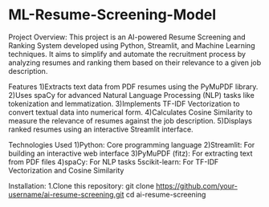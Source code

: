 # ML-Resume-Screening-Model
Project Overview:
This project is an AI-powered Resume Screening and Ranking System developed using Python, Streamlit, and Machine Learning techniques. It aims to simplify and automate the recruitment process by analyzing resumes and ranking them based on their relevance to a given job description.

Features
1)Extracts text data from PDF resumes using the PyMuPDF library.
2)Uses spaCy for advanced Natural Language Processing (NLP) tasks like tokenization and 
  lemmatization.
3)Implements TF-IDF Vectorization to convert textual data into numerical form.
4)Calculates Cosine Similarity to measure the relevance of resumes against the job description.
5)Displays ranked resumes using an interactive Streamlit interface.

Technologies Used
1)Python: Core programming language
2)Streamlit: For building an interactive web interface
3)PyMuPDF (fitz): For extracting text from PDF files
4)spaCy: For NLP tasks
5scikit-learn: For TF-IDF Vectorization and Cosine Similarity

Installation:
1.Clone this repository:
git clone https://github.com/your-username/ai-resume-screening.git
cd ai-resume-screening
